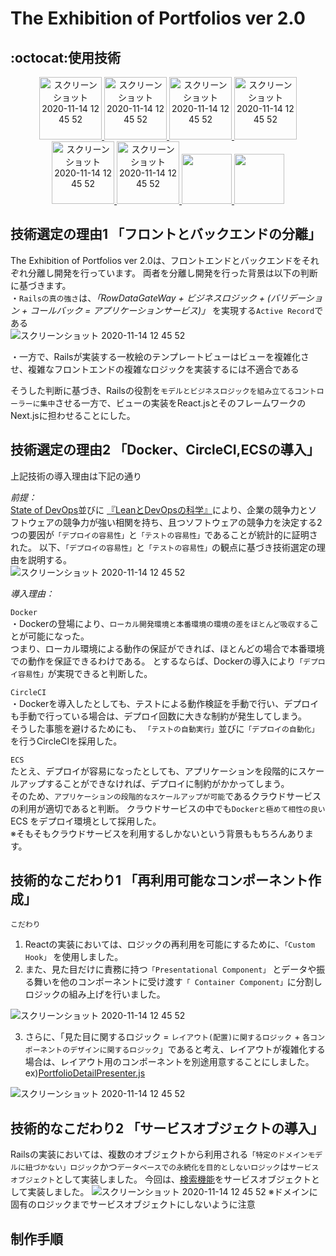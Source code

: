 # The Exhibition of Portfolios ver 2.0

## :octocat:使用技術
<p align="center">
  <a href="https://ja.reactjs.org/">
    <img   alt="スクリーンショット 2020-11-14 12 45 52" src="https://user-images.githubusercontent.com/73022482/99139136-889fbb80-2679-11eb-8e05-362e2704a06b.png" height="100px;">
  </a>
  <a href="https://nextjs.org/">
    <img   alt="スクリーンショット 2020-11-14 12 45 52" src="https://user-images.githubusercontent.com/73022482/125081426-f44f0100-e100-11eb-9f87-1fd5aded5d1b.png" height="100px;">
  </a>

  <a href="https://aws.amazon.com/jp/">
    <img   alt="スクリーンショット 2020-11-14 12 45 52" src="https://user-images.githubusercontent.com/73022482/102885377-9de8e080-4496-11eb-8f72-dd9e153a2bea.png" height="100px;">
  </a>
   <a href="https://www.docker.com/">
    <img   alt="スクリーンショット 2020-11-14 12 45 52" src="https://user-images.githubusercontent.com/73022482/102885366-9a555980-4496-11eb-90fb-c68704b2206e.png" height="100px;">
  </a>
  <br>
  <a href="https://circleci.com/ja/">
    <img   alt="スクリーンショット 2020-11-14 12 45 52" src="https://user-images.githubusercontent.com/73022482/102885362-97f2ff80-4496-11eb-9a3b-b6dfc3f58175.png" height="100px;">
  </a>
  <a href="https://basecamp.com/">
    <img   alt="スクリーンショット 2020-11-14 12 45 52" src="https://user-images.githubusercontent.com/73022482/102885794-4eef7b00-4497-11eb-848e-ee260f89fd9a.jpg" height="100px;">
  </a>
<a href="https://material-ui.com/"><img src="https://user-images.githubusercontent.com/73022482/99183709-27fba600-2781-11eb-9976-690fa6b676b2.png" height="80px;" />
  </a>
  <a href="https://www.chartjs.org/"><img src="https://user-images.githubusercontent.com/73022482/101280943-7a276880-380f-11eb-912c-25d4945f105a.png" height="80px;" />
  </a>
</p> 

## 技術選定の理由1 「フロントとバックエンドの分離」
The Exhibition of Portfolios ver 2.0は、フロントエンドとバックエンドをそれぞれ分離し開発を行っています。
両者を分離し開発を行った背景は以下の判断に基づきます。  
・`Railsの真の強さ`は、*「RowDataGateWay + ビジネスロジック + (バリデーション + コールバック = アプリケーションサービス)」* を実現する`Active Record`である  
<img   alt="スクリーンショット 2020-11-14 12 45 52" src="https://user-images.githubusercontent.com/73022482/125159187-d2ad5280-e1b0-11eb-82cf-c83c0e0af48b.png" > 

・一方で、Railsが実装する一枚絵のテンプレートビューはビューを複雑化させ、複雑なフロントエンドの複雑なロジックを実装するには不適合である

そうした判断に基づき、Railsの役割を`モデルとビジネスロジックを組み立てるコントローラーに集中`させる一方で、ビューの実装をReact.jsとそのフレームワークのNext.jsに担わせることにした。

## 技術選定の理由2 「Docker、CircleCI,ECSの導入」
上記技術の導入理由は下記の通り

*前提：*  
[State of DevOps](https://circleci.com/ja/resources/state-of-devops-report-2020/)並びに 
[『LeanとDevOpsの科学』](https://www.amazon.co.jp/Lean%E3%81%A8DevOps%E3%81%AE%E7%A7%91%E5%AD%A6%EF%BC%BBAccelerate%EF%BC%BD-%E3%83%86%E3%82%AF%E3%83%8E%E3%83%AD%E3%82%B8%E3%83%BC%E3%81%AE%E6%88%A6%E7%95%A5%E7%9A%84%E6%B4%BB%E7%94%A8%E3%81%8C%E7%B5%84%E7%B9%94%E5%A4%89%E9%9D%A9%E3%82%92%E5%8A%A0%E9%80%9F%E3%81%99%E3%82%8B-impress-top-gear%E3%82%B7%E3%83%AA%E3%83%BC%E3%82%BA-ebook/dp/B07L2R3LTN/ref=sr_1_1?__mk_ja_JP=%E3%82%AB%E3%82%BF%E3%82%AB%E3%83%8A&crid=34WA1PBWOKQHI&dchild=1&keywords=lean%E3%81%A8devops%E3%81%AE%E7%A7%91%E5%AD%A6&qid=1625893283&sprefix=lean%E3%81%A8%2Caps%2C361&sr=8-1)により、企業の競争力とソフトウェアの競争力が強い相関を持ち、且つソフトウェアの競争力を決定する2つの要因が`「デプロイの容易性」`と`「テストの容易性」`であることが統計的に証明された。
以下、`「デプロイの容易性」`と`「テストの容易性」`の観点に基づき技術選定の理由を説明する。  
<img   alt="スクリーンショット 2020-11-14 12 45 52" src="https://user-images.githubusercontent.com/73022482/125152383-286d0500-e187-11eb-8e6c-ab94b003ef5d.png" > 

*導入理由：*  

`Docker`  
・Dockerの登場により、`ローカル開発環境と本番環境の環境の差をほとんど吸収する`ことが可能になった。  
つまり、ローカル環境による動作の保証ができれば、ほとんどの場合で本番環境での動作を保証できるわけである。
とするならば、Dockerの導入により`「デプロイ容易性」`が実現できると判断した。

`CircleCI`  
・Dockerを導入したとしても、テストによる動作検証を手動で行い、デプロイも手動で行っている場合は、デプロイ回数に大きな制約が発生してしまう。  
そうした事態を避けるためにも、 `「テストの自動実行」`並びに`「デプロイの自動化」`を行うCircleCIを採用した。   

`ECS`  
たとえ、デプロイが容易になったとしても、アプリケーションを段階的にスケールアップすることができなければ、デプロイに制約がかかってしまう。  
そのため、`アプリケーションの段階的なスケールアップが可能`であるクラウドサービスの利用が適切であると判断。
クラウドサービスの中でも`Dockerと極めて相性の良い`ECS
をデプロイ環境として採用した。  
※そもそもクラウドサービスを利用するしかないという背景ももちろんあります。  

## 技術的なこだわり1 「再利用可能なコンポーネント作成」
`こだわり`
1. Reactの実装においては、ロジックの再利用を可能にするために、`「Custom Hook」` を使用しました。
2. また、見た目だけに責務に持つ`「Presentational Component」` とデータや振る舞いを他のコンポーネントに受け渡す`「 Container Component」`に分割しロジックの組み上げを行いました。
<img   alt="スクリーンショット 2020-11-14 12 45 52" src="https://user-images.githubusercontent.com/73022482/125151886-5ef55080-e184-11eb-9d0e-9371f809836d.png" >

3. さらに、「見た目に関するロジック = `レイアウト(配置)に関するロジック` + `各コンポーネントのデザインに関するロジック`」であると考え、レイアウトが複雑化する場合は、レイアウト用のコンポーネントを別途用意することにしました。   
ex)[PortfolioDetailPresenter.js](https://github.com/nakamori-naoya/next-js-portfolio/blob/master/components/PortfolioDetail/PortfolioDetailPresenter.js)

<img   alt="スクリーンショット 2020-11-14 12 45 52" src="https://user-images.githubusercontent.com/73022482/125156500-b1446a80-e1a0-11eb-9af3-966b19baa014.png" >


## 技術的なこだわり2 「サービスオブジェクトの導入」
Railsの実装においては、複数のオブジェクトから利用される`「特定のドメインモデルに紐づかない」ロジック`かつ`データベースでの永続化を目的としないロジック`は`サービスオブジェクト`として実装しました。
今回は、[検索機能](https://github.com/nakamori-naoya/rails-docker-ecs/blob/master/backend/app/services/search_service.rb)をサービスオブジェクトとして実装しました。
<img   alt="スクリーンショット 2020-11-14 12 45 52" src="https://user-images.githubusercontent.com/73022482/125159719-0b026000-e1b4-11eb-960a-2b747742a862.png" >
※ドメインに固有のロジックまでサービスオブジェクトにしないように注意

## 制作手順

















